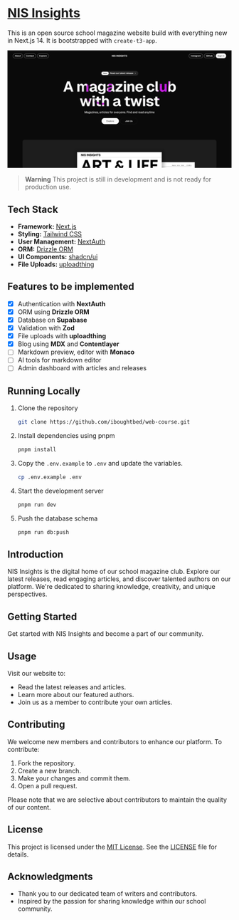 # [NIS Insights](https://nis-insights.org)

This is an open source school magazine website build with everything new in Next.js 14. It is bootstrapped with `create-t3-app`.

[![NIS Insights](./public/og.png)](https://nis-insights.org/)

> **Warning**
> This project is still in development and is not ready for production use.

## Tech Stack

- **Framework:** [Next.js](https://nextjs.org)
- **Styling:** [Tailwind CSS](https://tailwindcss.com)
- **User Management:** [NextAuth](https://next-auth.js.org)
- **ORM:** [Drizzle ORM](https://orm.drizzle.team)
- **UI Components:** [shadcn/ui](https://ui.shadcn.com)
- **File Uploads:** [uploadthing](https://uploadthing.com)

## Features to be implemented

- [x] Authentication with **NextAuth**
- [x] ORM using **Drizzle ORM**
- [x] Database on **Supabase**
- [x] Validation with **Zod**
- [x] File uploads with **uploadthing**
- [x] Blog using **MDX** and **Contentlayer**
- [ ] Markdown preview, editor with **Monaco**
- [ ] AI tools for markdown editor
- [ ] Admin dashboard with articles and releases

## Running Locally

1. Clone the repository

   ```bash
   git clone https://github.com/iboughtbed/web-course.git
   ```

2. Install dependencies using pnpm

   ```bash
   pnpm install
   ```

3. Copy the `.env.example` to `.env` and update the variables.

   ```bash
   cp .env.example .env
   ```

4. Start the development server

   ```bash
   pnpm run dev
   ```

5. Push the database schema

   ```bash
   pnpm run db:push
   ```

## Introduction

NIS Insights is the digital home of our school magazine club. Explore our latest releases, read engaging articles, and discover talented authors on our platform. We're dedicated to sharing knowledge, creativity, and unique perspectives.

## Getting Started

Get started with NIS Insights and become a part of our community.

## Usage

Visit our website to:

- Read the latest releases and articles.
- Learn more about our featured authors.
- Join us as a member to contribute your own articles.

## Contributing

We welcome new members and contributors to enhance our platform. To contribute:

1. Fork the repository.
2. Create a new branch.
3. Make your changes and commit them.
4. Open a pull request.

Please note that we are selective about contributors to maintain the quality of our content.

## License

This project is licensed under the [MIT License](LICENSE). See the [LICENSE](LICENSE) file for details.

## Acknowledgments

- Thank you to our dedicated team of writers and contributors.
- Inspired by the passion for sharing knowledge within our school community.
